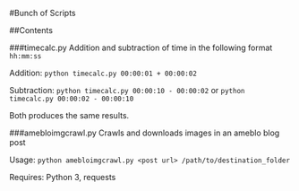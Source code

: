 #Bunch of Scripts

##Contents

###timecalc.py
Addition and subtraction of time in the following format `hh:mm:ss`

Addition: `python timecalc.py 00:00:01 + 00:00:02`

Subtraction: `python timecalc.py 00:00:10 - 00:00:02` or `python timecalc.py 00:00:02 - 00:00:10`

Both produces the same results.

###amebloimgcrawl.py
Crawls and downloads images in an ameblo blog post

Usage: `python amebloimgcrawl.py <post url> /path/to/destination_folder`

Requires: Python 3, requests